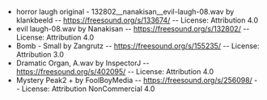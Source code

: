 - horror laugh original - 132802__nanakisan__evil-laugh-08.wav by klankbeeld -- https://freesound.org/s/133674/ -- License: Attribution 4.0
- evil laugh-08.wav by Nanakisan -- https://freesound.org/s/132802/ -- License: Attribution 4.0
- Bomb - Small by Zangrutz -- https://freesound.org/s/155235/ -- License: Attribution 3.0
- Dramatic Organ, A.wav by InspectorJ -- https://freesound.org/s/402095/ -- License: Attribution 4.0
- Mystery Peak2 + by FoolBoyMedia -- https://freesound.org/s/256098/ -- License: Attribution NonCommercial 4.0
